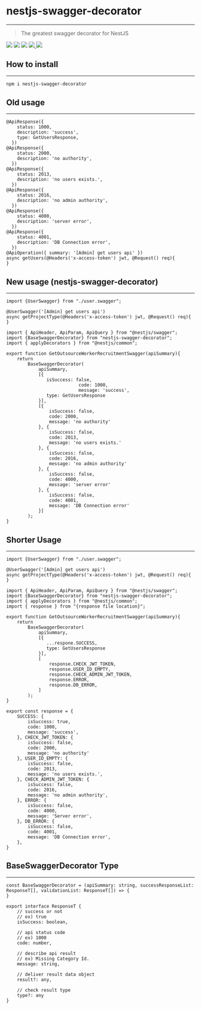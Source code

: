 # nestjs-swagger-decorator

---

> The greatest swagger decorator for NestJS

<span>
    <img src="https://img.shields.io/badge/TypeScript-3178C6?style=flat&logo=TypeScript&logoColor=white"/>
    <img src="https://img.shields.io/badge/NestJS-E0234E?style=flat&logo=NestJS&logoColor=white"/>
    <img src="https://img.shields.io/badge/Swagger-85EA2D?style=flat&logo=Swagger&logoColor=black"/>
    <a href="https://www.npmjs.com/package/nestjs-swagger-decorator">
        <img src="https://img.shields.io/npm/dt/nestjs-swagger-decorator">
    </a>
    <a href="https://github.com/happbob/nestjs-swagger-decorator">
        <img src="https://img.shields.io/github/stars/happbob/nestjs-swagger-decorator?style=social">
    </a>
</span>

## How to install

---

```bash
npm i nestjs-swagger-decorator
```

## Old usage

---

```tsx
@ApiResponse({
    status: 1000,
    description: 'success',
    type: GetUsersResponse,
  })
@ApiResponse({
    status: 2000,
    description: 'no authority',
  })
@ApiResponse({
    status: 2013,
    description: 'no users exists.',
  })
@ApiResponse({
    status: 2016,
    description: 'no admin authority',
  })
@ApiResponse({
    status: 4000,
    description: 'server error',
  })
@ApiResponse({
    status: 4001,
    description: 'DB Connection error',
  })
@ApiOperation({ summary: '[Admin] get users api' })
async getUsers(@Headers('x-access-token') jwt, @Request() req){
}
```

## New usage (nestjs-swagger-decorator)

---

```tsx
import {UserSwagger} from "./user.swagger";

@UserSwagger('[Admin] get users api')
async getProjectType(@Headers('x-access-token') jwt, @Request() req){
}
```

```tsx
import { ApiHeader, ApiParam, ApiQuery } from "@nestjs/swagger";
import {BaseSwaggerDecorator} from "nestjs-swagger-decorator";
import { applyDecorators } from "@nestjs/common";

export function GetOutsourceWorkerRecruitmentSwagger(apiSummary){
    return 
        BaseSwaggerDecorator(
            apiSummary,
            [{
               isSuccess: false,
						   code: 1000,
						   message: 'success',
               type: GetUsersResponse
            }],
            [{
                isSuccess: false, 
                code: 2000,
                message: 'no authority'
            }, {
                isSuccess: false,
                code: 2013,
                message: 'no users exists.'
            }, {
                isSuccess: false,
                code: 2016,
                message: 'no admin authority'
            }, {
                isSuccess: false,
                code: 4000,
                message: 'server error'
            }, {
                isSuccess: false,
                code: 4001,
                message: 'DB Connection error'
            }]
        );
}
```

## Shorter Usage

---

```tsx
import {UserSwagger} from "./user.swagger";

@UserSwagger('[Admin] get users api')
async getProjectType(@Headers('x-access-token') jwt, @Request() req){
}
```

```tsx
import { ApiHeader, ApiParam, ApiQuery } from "@nestjs/swagger";
import {BaseSwaggerDecorator} from "nestjs-swagger-decorator";
import { applyDecorators } from "@nestjs/common";
import { response } from "{response file location}";

export function GetOutsourceWorkerRecruitmentSwagger(apiSummary){
    return 
        BaseSwaggerDecorator(
            apiSummary,
            [{
               ...respone.SUCCESS,
               type: GetUsersResponse
            }],
            [
                response.CHECK_JWT_TOKEN,
                response.USER_ID_EMPTY,
                response.CHECK_ADMIN_JWT_TOKEN,
                response.ERROR,
                response.DB_ERROR,
            ]
        );
}
```

```tsx
export const response = {
    SUCCESS: {
        isSuccess: true,
        code: 1000,
        message: 'success',
    }, CHECK_JWT_TOKEN: {
        isSuccess: false,
        code: 2000,
        message: 'no authority'
    }, USER_ID_EMPTY: {
        isSuccess: false,
        code: 2013,
        message: 'no users exists.',
    }, CHECK_ADMIN_JWT_TOKEN: {
        isSuccess: false,
        code: 2016,
        message: 'no admin authority',
    }, ERROR: {
        isSuccess: false,
        code: 4000,
        message: 'Server error',
    }, DB_ERROR: {
        isSuccess: false,
        code: 4001,
        message: 'DB Connection error',
    },
}
```

## BaseSwaggerDecorator Type

---

```tsx
const BaseSwaggerDecorator = (apiSummary: string, successResponseList: ResponseT[], validationList: ResponseT[]) => {
}
```

```tsx
export interface ResponseT {
    // success or not
    // ex) true
    isSuccess: boolean,

    // api status code
    // ex) 1000
    code: number,

    // describe api result
    // ex) Missing Category Id.
    message: string,

    // deliver result data object
    result?: any,

    // check result type
    type?: any
}
```